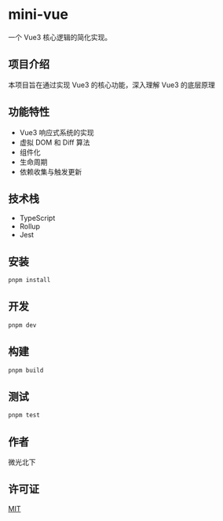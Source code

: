 # mini-vue

一个 Vue3 核心逻辑的简化实现。

## 项目介绍

本项目旨在通过实现 Vue3 的核心功能，深入理解 Vue3 的底层原理

## 功能特性

- Vue3 响应式系统的实现
- 虚拟 DOM 和 Diff 算法
- 组件化
- 生命周期
- 依赖收集与触发更新

## 技术栈

- TypeScript
- Rollup
- Jest

## 安装

```bash
pnpm install
```

## 开发

```bash
pnpm dev
```

## 构建

```bash
pnpm build
```

## 测试

```bash
pnpm test
```

## 作者

微光北下

## 许可证

[MIT](LICENSE)
